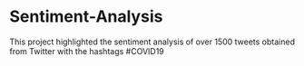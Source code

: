 # Sentiment-Analysis
This project highlighted the sentiment analysis of over 1500 tweets obtained from Twitter with the hashtags #COVID19

